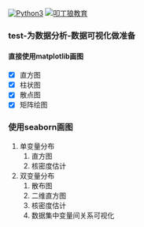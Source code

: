 [![Python3](https://img.shields.io/badge/python-3.6-green.svg?style=plastic)](https://www.python.org/) [![叩丁狼教育](http://www.wolfcode.cn/images/wolfcode/favicon.ico)](http://www.wolfcode.cn)

### test-为数据分析-数据可视化做准备
#### 直接使用matplotlib画图
  - [x] 直方图
  - [x] 柱状图
  - [x] 散点图
  - [x] 矩阵绘图

### 使用seaborn画图
1. 单变量分布
    1. 直方图
    2. 核密度估计
2. 双变量分布
    1. 散布图
    2. 二维直方图
    3. 核密度估计
    4. 数据集中变量间关系可视化
